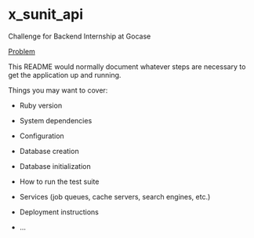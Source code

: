 # x_sunit_api
Challenge for Backend Internship at Gocase

[Problem](https://github.com/kimlima/gocase-backend-challenge-internship) 

This README would normally document whatever steps are necessary to get the
application up and running.

Things you may want to cover:

* Ruby version

* System dependencies

* Configuration

* Database creation

* Database initialization

* How to run the test suite

* Services (job queues, cache servers, search engines, etc.)

* Deployment instructions

* ...

